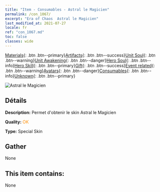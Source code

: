 ```yaml
---
title: "Item - Consumables - Astral le Magicien"
permalink: /con_1067/
excerpt: "Era of Chaos  Astral le Magicien"
last_modified_at: 2021-07-27
locale: fr
ref: "con_1067.md"
toc: false
classes: wide
---
```

 [Materials](/ItemsFR/){: .btn .btn--primary}[Artifacts](/ItemsFR/Artifacts/){: .btn .btn--success}[Unit Soul](/ItemsFR/UnitSoul/){: .btn .btn--warning}[Unit Awakening](/ItemsFR/UnitAwakening/){: .btn .btn--danger}[Hero Soul](/ItemsFR/HeroSoul/){: .btn .btn--info}[Hero Skill](/ItemsFR/HeroSkill/){: .btn .btn--primary}[Gift](/ItemsFR/Gift/){: .btn .btn--success}[Event related](/ItemsFR/Events/){: .btn .btn--warning}[Avatars](/ItemsFR/Avatars/){: .btn .btn--danger}[Consumables](/ItemsFR/Consumables/){: .btn .btn--info}[Unknown](/ItemsFR/Unknown/){: .btn .btn--primary}

 ![Astral le Magicien](/images/h/h_Astral3.jpg)

## Détails
 **Description:** Permet d'obtenir le skin Astral le Magicien

 **Quality:** <span style="color: #FF8C00">OK</span>

 **Type:** Special Skin

## Gather

  None

## This item contains:

  None

